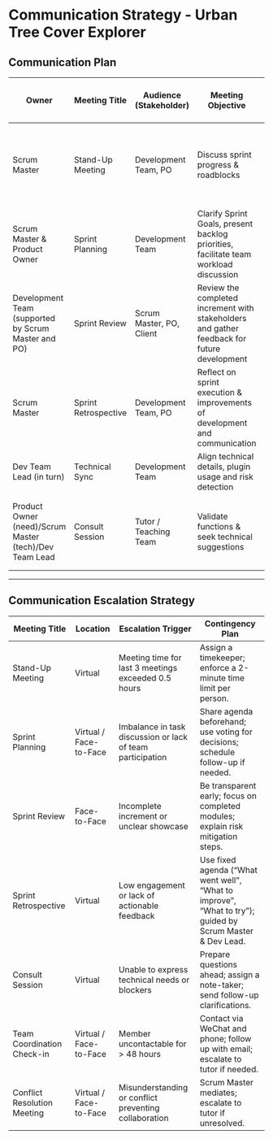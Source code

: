 # Communication Strategy - Urban Tree Cover Explorer

## Communication Plan

| Owner                                               | Meeting Title        | Audience (Stakeholder)   | Meeting Objective                                                                 | Frequency                                                    | Format (Virtual / Face-to-Face)                              |
|-----------------------------------------------------|----------------------|---------------------------|------------------------------------------------------------------------------------|--------------------------------------------------------------|--------------------------------------------------------------|
| Scrum Master                                        | Stand-Up Meeting     | Development Team, PO        | Discuss sprint progress & roadblocks                                              | Twice per week                                               | Face-to-Face (Wednesday 8pm-9pm) / Virtual (Monday 10am-11am) |
| Scrum Master & Product Owner                        | Sprint Planning      | Development Team          | Clarify Sprint Goals, present backlog priorities, facilitate team workload discussion | Start of Sprint                                              | Virtual                                                      |
| Development Team (supported by Scrum Master and PO) | Sprint Review        | Scrum Master, PO, Client  | Review the completed increment with stakeholders and gather feedback for future development | End of Sprint                                                | Face-to-Face                                                 |
| Scrum Master                                        | Sprint Retrospective | Development Team, PO          | Reflect on sprint execution & improvements of development and communication        | End of Sprint                                                | Virtual                                                      |
| Dev Team Lead (in turn)                             | Technical Sync       | Development Team          | Align technical details, plugin usage and risk detection                          | Weekly                                                       | Virtual                                                      |
| Product Owner (need)/Scrum Master (tech)/Dev Team Lead | Consult Session   | Tutor / Teaching Team     | Validate functions & seek technical suggestions                                   | On-demand (Weeks 6–11 project consultation)                  | Virtual [Wednesdays 2–3 PM]；Face-to-Face [Wednesday 5-6 PM] |

---

## Communication Escalation Strategy

| Meeting Title            | Location               | Escalation Trigger                                           | Contingency Plan                                                                 |
|--------------------------|------------------------|---------------------------------------------------------------|----------------------------------------------------------------------------------|
| Stand-Up Meeting         | Virtual                | Meeting time for last 3 meetings exceeded 0.5 hours           | Assign a timekeeper; enforce a 2-minute time limit per person.                   |
| Sprint Planning          | Virtual / Face-to-Face | Imbalance in task discussion or lack of team participation    | Share agenda beforehand; use voting for decisions; schedule follow-up if needed.|
| Sprint Review            | Face-to-Face           | Incomplete increment or unclear showcase                      | Be transparent early; focus on completed modules; explain risk mitigation steps. |
| Sprint Retrospective     | Virtual                | Low engagement or lack of actionable feedback                 | Use fixed agenda (“What went well”, “What to improve”, “What to try”); guided by Scrum Master & Dev Lead. |
| Consult Session          | Virtual           | Unable to express technical needs or blockers                 | Prepare questions ahead; assign a note-taker; send follow-up clarifications.     |
| Team Coordination Check-in     | Virtual / Face-to-Face | Member uncontactable for > 48 hours                          | Contact via WeChat and phone; follow up with email; escalate to tutor if needed. |
| Conflict Resolution Meeting    | Virtual / Face-to-Face | Misunderstanding or conflict preventing collaboration         | Scrum Master mediates; escalate to tutor if unresolved.                          |
